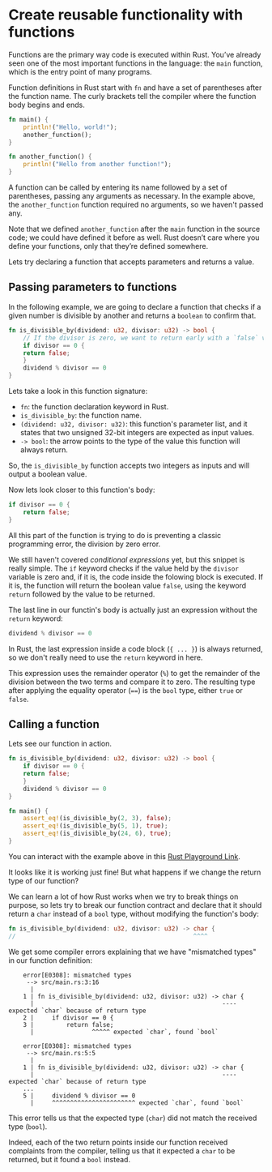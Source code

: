 # Create reusable functionality with functions

Functions are the primary way code is executed within Rust. You’ve already seen one of the most
important functions in the language: the `main` function, which is the entry point of many programs.

Function definitions in Rust start with `fn` and have a set of parentheses after the function
name. The curly brackets tell the compiler where the function body begins and ends.

```rust
fn main() {
    println!("Hello, world!");
    another_function();
}

fn another_function() {
    println!("Hello from another function!");
}
```

A function can be called by entering its name followed by a set of parentheses, passing any
arguments as necessary. In the example above, the `another_function` function required no arguments,
so we haven't passed any.

Note that we defined `another_function` after the `main` function in the source code; we could have
defined it before as well. Rust doesn’t care where you define your functions, only that they’re
defined somewhere.

Lets try declaring a function that accepts parameters and returns a value.

## Passing parameters to functions

In the following example, we are going to declare a function that checks if a given number is
divisible by another and returns a `boolean` to confirm that.

```rust
fn is_divisible_by(dividend: u32, divisor: u32) -> bool {
    // If the divisor is zero, we want to return early with a `false` value
    if divisor == 0 {
    return false;
    }
    dividend % divisor == 0
}
```

Lets take a look in this function signature:

- `fn`: the function declaration keyword in Rust.
- `is_divisible_by`: the function name.
- `(dividend: u32, divisor: u32)`: this function's parameter list, and it states that two unsigned
    32-bit integers are expected as input values.
- `-> bool`: the arrow points to the type of the value this function will always return.

So, the `is_divisible_by` function accepts two integers as inputs and will output a boolean value.

Now lets look closer to this function's body:

```rust
if divisor == 0 {
    return false;
}
```

All this part of the function is trying to do is preventing a classic programming error, the
division by zero error.

We still haven't covered *conditional expressions* yet, but this snippet is really simple. The `if`
keyword checks if the value held by the `divisor` variable is zero and, if it is, the code inside
the folowing block is executed. If it is, the function will return the boolean value `false`, using
the keyword `return` followed by the value to be returned.

The last line in our functin's body is actually just an expression without the `return` keyword:

```rust
dividend % divisor == 0
```

In Rust, the last expression inside a code block (`{ ... }`) is always returned, so we don't really
need to use the `return` keyword in here.

This expression uses the remainder operator (`%`) to get the remainder of the division between the
two terms and compare it to zero. The resulting type after applying the equality operator (`==`) is
the `bool` type, either `true` or `false`.

## Calling a function

Lets see our function in action.

```rust
fn is_divisible_by(dividend: u32, divisor: u32) -> bool {
    if divisor == 0 {
    return false;
    }
    dividend % divisor == 0
}

fn main() {
    assert_eq!(is_divisible_by(2, 3), false);
    assert_eq!(is_divisible_by(5, 1), true);
    assert_eq!(is_divisible_by(24, 6), true);
}
```

You can interact with the example above in this [Rust Playground Link](https://play.rust-lang.org/?version=stable&mode=debug&edition=2018&gist=554726b787ed0426bf288756e938c028).

It looks like it is working just fine! But what happens if we change the return type of our
function?

We can learn a lot of how Rust works when we try to break things on purpose, so lets try to break
our function contract and declare that it should return a `char` instead of a `bool` type, without
modifying the function's body:

```rust
fn is_divisible_by(dividend: u32, divisor: u32) -> char {
//                                                 ^^^^
```

We get some compiler errors explaining that we have "mismatched types" in our function definition:

```output
    error[E0308]: mismatched types
     --> src/main.rs:3:16
      |
    1 | fn is_divisible_by(dividend: u32, divisor: u32) -> char {
      |                                                    ---- expected `char` because of return type
    2 |     if divisor == 0 {
    3 |         return false;
      |                ^^^^^ expected `char`, found `bool`

    error[E0308]: mismatched types
     --> src/main.rs:5:5
      |
    1 | fn is_divisible_by(dividend: u32, divisor: u32) -> char {
      |                                                    ---- expected `char` because of return type
    ...
    5 |     dividend % divisor == 0
      |     ^^^^^^^^^^^^^^^^^^^^^^^ expected `char`, found `bool`
```

This error tells us that the expected type (`char`) did not match the received type (`bool`).

Indeed, each of the two return points inside our function received complaints from the compiler,
telling us that it expected a `char` to be returned, but it found a `bool` instead.
